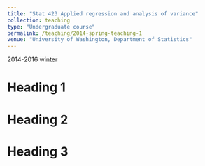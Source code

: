 ```yaml
---
title: "Stat 423 Applied regression and analysis of variance"
collection: teaching
type: "Undergraduate course"
permalink: /teaching/2014-spring-teaching-1
venue: "University of Washington, Department of Statistics"
---
```

2014-2016 winter

Heading 1
======

Heading 2
======

Heading 3
======
